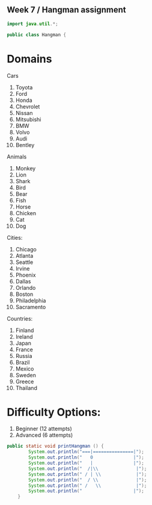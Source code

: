 ## Week 7 / Hangman assignment

```Java
import java.util.*;

public class Hangman {
```

# Domains
Cars
1. Toyota
2. Ford
3. Honda
4. Chevrolet
5. Nissan
6. Mitsubishi
7. BMW
8. Volvo
9. Audi
10. Bentley

Animals
1. Monkey
2. Lion
3. Shark
4. Bird
5. Bear
6. Fish
7. Horse
8. Chicken
9. Cat
10. Dog

Cities: 
1. Chicago
2. Atlanta
3. Seattle
4. Irvine
5. Phoenix
6. Dallas
7. Orlando
8. Boston
9. Philadelphia
10. Sacramento

Countries:
1. Finland
2. Ireland
3. Japan
4. France
5. Russia
6. Brazil
7. Mexico
8. Sweden
9. Greece
10. Thailand

# Difficulty Options:
1. Beginner (12 attempts)
2. Advanced (6 attempts)

```java
public static void printHangman () {
        System.out.println("===|===============|");
        System.out.println("   0               |");
        System.out.println("   |               |");
        System.out.println("  /|\\              |");
        System.out.println(" / | \\             |");
        System.out.println("  / \\              |");
        System.out.println(" /   \\             |");
        System.out.println("                   |");
    }
```

